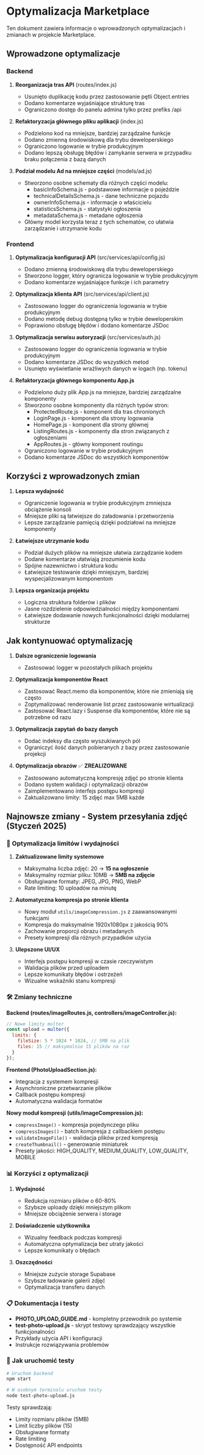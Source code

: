 # Optymalizacja Marketplace

Ten dokument zawiera informacje o wprowadzonych optymalizacjach i zmianach w projekcie Marketplace.

## Wprowadzone optymalizacje

### Backend

1. **Reorganizacja tras API** (routes/index.js)
   - Usunięto duplikację kodu przez zastosowanie pętli Object.entries
   - Dodano komentarze wyjaśniające strukturę tras
   - Ograniczono dostęp do panelu admina tylko przez prefiks /api

2. **Refaktoryzacja głównego pliku aplikacji** (index.js)
   - Podzielono kod na mniejsze, bardziej zarządzalne funkcje
   - Dodano zmienną środowiskową dla trybu deweloperskiego
   - Ograniczono logowanie w trybie produkcyjnym
   - Dodano lepszą obsługę błędów i zamykanie serwera w przypadku braku połączenia z bazą danych

3. **Podział modelu Ad na mniejsze części** (models/ad.js)
   - Stworzono osobne schematy dla różnych części modelu:
     - basicInfoSchema.js - podstawowe informacje o pojeździe
     - technicalDetailsSchema.js - dane techniczne pojazdu
     - ownerInfoSchema.js - informacje o właścicielu
     - statisticsSchema.js - statystyki ogłoszenia
     - metadataSchema.js - metadane ogłoszenia
   - Główny model korzysta teraz z tych schematów, co ułatwia zarządzanie i utrzymanie kodu

### Frontend

1. **Optymalizacja konfiguracji API** (src/services/api/config.js)
   - Dodano zmienną środowiskową dla trybu deweloperskiego
   - Stworzono logger, który ogranicza logowanie w trybie produkcyjnym
   - Dodano komentarze wyjaśniające funkcje i ich parametry

2. **Optymalizacja klienta API** (src/services/api/client.js)
   - Zastosowano logger do ograniczenia logowania w trybie produkcyjnym
   - Dodano metodę debug dostępną tylko w trybie deweloperskim
   - Poprawiono obsługę błędów i dodano komentarze JSDoc

3. **Optymalizacja serwisu autoryzacji** (src/services/auth.js)
   - Zastosowano logger do ograniczenia logowania w trybie produkcyjnym
   - Dodano komentarze JSDoc do wszystkich metod
   - Usunięto wyświetlanie wrażliwych danych w logach (np. tokenu)

4. **Refaktoryzacja głównego komponentu App.js**
   - Podzielono duży plik App.js na mniejsze, bardziej zarządzalne komponenty
   - Stworzono osobne komponenty dla różnych typów stron:
     - ProtectedRoute.js - komponent dla tras chronionych
     - LoginPage.js - komponent dla strony logowania
     - HomePage.js - komponent dla strony głównej
     - ListingRoutes.js - komponenty dla stron związanych z ogłoszeniami
     - AppRoutes.js - główny komponent routingu
   - Ograniczono logowanie w trybie produkcyjnym
   - Dodano komentarze JSDoc do wszystkich komponentów

## Korzyści z wprowadzonych zmian

1. **Lepsza wydajność**
   - Ograniczenie logowania w trybie produkcyjnym zmniejsza obciążenie konsoli
   - Mniejsze pliki są łatwiejsze do załadowania i przetworzenia
   - Lepsze zarządzanie pamięcią dzięki podziałowi na mniejsze komponenty

2. **Łatwiejsze utrzymanie kodu**
   - Podział dużych plików na mniejsze ułatwia zarządzanie kodem
   - Dodane komentarze ułatwiają zrozumienie kodu
   - Spójne nazewnictwo i struktura kodu
   - Łatwiejsze testowanie dzięki mniejszym, bardziej wyspecjalizowanym komponentom

3. **Lepsza organizacja projektu**
   - Logiczna struktura folderów i plików
   - Jasne rozdzielenie odpowiedzialności między komponentami
   - Łatwiejsze dodawanie nowych funkcjonalności dzięki modularnej strukturze

## Jak kontynuować optymalizację

1. **Dalsze ograniczenie logowania**
   - Zastosować logger w pozostałych plikach projektu

2. **Optymalizacja komponentów React**
   - Zastosować React.memo dla komponentów, które nie zmieniają się często
   - Zoptymalizować renderowanie list przez zastosowanie wirtualizacji
   - Zastosować React.lazy i Suspense dla komponentów, które nie są potrzebne od razu

3. **Optymalizacja zapytań do bazy danych**
   - Dodać indeksy dla często wyszukiwanych pól
   - Ograniczyć ilość danych pobieranych z bazy przez zastosowanie projekcji

4. **Optymalizacja obrazów** ✅ **ZREALIZOWANE**
   - Zastosowano automatyczną kompresję zdjęć po stronie klienta
   - Dodano system walidacji i optymalizacji obrazów
   - Zaimplementowano interfejs postępu kompresji
   - Zaktualizowano limity: 15 zdjęć max 5MB każde

## Najnowsze zmiany - System przesyłania zdjęć (Styczeń 2025)

### 🔧 Optymalizacja limitów i wydajności

1. **Zaktualizowane limity systemowe**
   - Maksymalna liczba zdjęć: 20 → **15 na ogłoszenie**
   - Maksymalny rozmiar pliku: 10MB → **5MB na zdjęcie**
   - Obsługiwane formaty: JPEG, JPG, PNG, WebP
   - Rate limiting: 10 uploadów na minutę

2. **Automatyczna kompresja po stronie klienta**
   - Nowy moduł `utils/imageCompression.js` z zaawansowanymi funkcjami
   - Kompresja do maksymalnie 1920x1080px z jakością 90%
   - Zachowanie proporcji obrazu i metadanych
   - Presety kompresji dla różnych przypadków użycia

3. **Ulepszone UI/UX**
   - Interfejs postępu kompresji w czasie rzeczywistym
   - Walidacja plików przed uploadem
   - Lepsze komunikaty błędów i ostrzeżeń
   - Wizualne wskaźniki stanu kompresji

### 🛠️ Zmiany techniczne

**Backend (routes/imageRoutes.js, controllers/imageController.js):**
```javascript
// Nowe limity multer
const upload = multer({
  limits: {
    fileSize: 5 * 1024 * 1024, // 5MB na plik
    files: 15 // maksymalnie 15 plików na raz
  }
});
```

**Frontend (PhotoUploadSection.js):**
- Integracja z systemem kompresji
- Asynchroniczne przetwarzanie plików
- Callback postępu kompresji
- Automatyczna walidacja formatów

**Nowy moduł kompresji (utils/imageCompression.js):**
- `compressImage()` - kompresja pojedynczego pliku
- `compressImages()` - batch kompresja z callbackiem postępu
- `validateImageFile()` - walidacja plików przed kompresją
- `createThumbnail()` - generowanie miniaturek
- Presety jakości: HIGH_QUALITY, MEDIUM_QUALITY, LOW_QUALITY, MOBILE

### 📊 Korzyści z optymalizacji

1. **Wydajność**
   - Redukcja rozmiaru plików o 60-80%
   - Szybsze uploady dzięki mniejszym plikom
   - Mniejsze obciążenie serwera i storage

2. **Doświadczenie użytkownika**
   - Wizualny feedback podczas kompresji
   - Automatyczna optymalizacja bez utraty jakości
   - Lepsze komunikaty o błędach

3. **Oszczędności**
   - Mniejsze zużycie storage Supabase
   - Szybsze ładowanie galerii zdjęć
   - Optymalizacja transferu danych

### 📋 Dokumentacja i testy

- **PHOTO_UPLOAD_GUIDE.md** - kompletny przewodnik po systemie
- **test-photo-upload.js** - skrypt testowy sprawdzający wszystkie funkcjonalności
- Przykłady użycia API i konfiguracji
- Instrukcje rozwiązywania problemów

### 🚀 Jak uruchomić testy

```bash
# Uruchom backend
npm start

# W osobnym terminalu uruchom testy
node test-photo-upload.js
```

Testy sprawdzają:
- Limity rozmiaru plików (5MB)
- Limit liczby plików (15)
- Obsługiwane formaty
- Rate limiting
- Dostępność API endpoints
